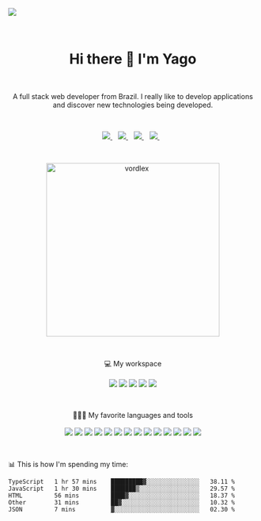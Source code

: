 ![](https://visitor-badge.glitch.me/badge?page_id=vordlex.vordlex)

<br />

<h1 align='center'>
  Hi there 👋 I'm Yago
</h1><br/>

<p align='center'>
  A full stack web developer from Brazil. I really like to develop applications and discover new technologies being developed.
</p><br/>

<p align='center'>
  <a href="https://discordapp.com/users/769618105990643803/">
      <img src="https://img.shields.io/badge/Discord-7289DA?style=for-the-badge&logo=discord&logoColor=white" />
    </a>&nbsp;&nbsp;
  <a href="https://twitter.com/vordlex">
      <img src="https://img.shields.io/badge/Twitter-1DA1F2?style=for-the-badge&logo=twitter&logoColor=white" />
    </a>&nbsp;&nbsp;
    <a href="https://anilist.co/user/vordlex/">
      <img src="https://img.shields.io/badge/anilist-152232?style=for-the-badge&logo=anilist&logoColor=white" />
    </a>&nbsp;&nbsp;
    <a href="https://www.instagram.com/vordlex">
      <img src="https://img.shields.io/badge/instagram-%23E4405F.svg?&style=for-the-badge&logo=instagram&logoColor=white" />        
    </a>&nbsp;&nbsp;  
</p><br/>

<p align='center'>
<img src="https://github-readme-stats.vercel.app/api?username=vordlex&show_icons=true&theme=gotham" alt="vordlex" width="350" /> </p>
</p><br/>

<p align='center'>
  💻 My workspace<br/><br/>
  <img src="https://img.shields.io/badge/windows-%230078D6.svg?&style=for-the-badge&logo=windows&logoColor=white" />
  <img src="https://img.shields.io/badge/linux-%23FCC624.svg?&style=for-the-badge&logo=linux&logoColor=black" />
  <img src="https://img.shields.io/badge/amd%20ryzen%203600-%23ED1C24.svg?&style=for-the-badge&logo=amd&logoColor=white" />
  <img src="https://img.shields.io/badge/amd%20rx%20580%208gb-%23ED1C24.svg?&style=for-the-badge&logo=amd&logoColor=white" />
  <img src="https://img.shields.io/badge/RAM-16GB-%230071C5.svg?&style=for-the-badge&logoColor=white" />
</p><br/>

<p align='center'>
  👨🏻‍💻 My favorite languages and tools<br/><br/>
  <img src="https://img.shields.io/badge/JavaScript-F7DF1E?style=for-the-badge&logo=javascript&logoColor=black" />
  <img src="https://img.shields.io/badge/TypeScript-0078D6?style=for-the-badge&logo=typescript&logoColor=black" />
  <img src="https://img.shields.io/badge/Node.js-339933?style=for-the-badge&logo=nodedotjs&logoColor=white" />
  <img src="https://img.shields.io/badge/Python-3776AB?style=for-the-badge&logo=python&logoColor=white" />
  <img src="https://img.shields.io/badge/html5-%23E34F26.svg?&style=for-the-badge&logo=html5&logoColor=white" />
  <img src="https://img.shields.io/badge/CSS3-1572B6?style=for-the-badge&logo=css3&logoColor=white" />
  <img src="https://img.shields.io/badge/React-20232A?style=for-the-badge&logo=react&logoColor=61DAFB" />
  <img src="https://img.shields.io/badge/redux-%23764ABC.svg?&style=for-the-badge&logo=redux&logoColor=white" />
  <img src="https://img.shields.io/badge/graphql-%23E10098.svg?&style=for-the-badge&logo=graphql&logoColor=white" />
  <img src="https://img.shields.io/badge/express-%23000000.svg?&style=for-the-badge&logo=express&logoColor=white" />
  <img src="https://img.shields.io/badge/mysql-%234479A1.svg?&style=for-the-badge&logo=mysql&logoColor=white" />
  <img src="https://img.shields.io/badge/postgresql-%23336791.svg?&style=for-the-badge&logo=postgresql&logoColor=white" />
  <img src="https://img.shields.io/badge/git-%23F05032.svg?&style=for-the-badge&logo=git&logoColor=white" />
  <img src="https://img.shields.io/badge/docker-%232496ED.svg?&style=for-the-badge&logo=docker&logoColor=white" />
</p><br/>


📊 This is how I'm spending my time:
<!--START_SECTION:waka-->
```text
TypeScript   1 hr 57 mins    █████████▓░░░░░░░░░░░░░░░   38.11 % 
JavaScript   1 hr 30 mins    ███████▒░░░░░░░░░░░░░░░░░   29.57 % 
HTML         56 mins         ████▓░░░░░░░░░░░░░░░░░░░░   18.37 % 
Other        31 mins         ██▓░░░░░░░░░░░░░░░░░░░░░░   10.32 % 
JSON         7 mins          ▓░░░░░░░░░░░░░░░░░░░░░░░░   02.30 % 
```
<!--END_SECTION:waka-->
